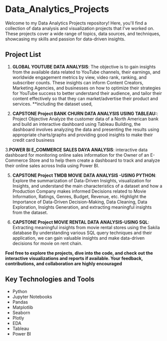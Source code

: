# Data_Analytics_Projects
Welcome to my Data Analytics Projects repository! Here, you'll find a collection of data analysis and visualization projects that I've worked on. These projects cover a wide range of topics, data sources, and techniques, showcasing my skills and passion for data-driven insights.


## Project List

1. **GLOBAL YOUTUBE DATA ANALYSIS**: The objective is to gain insights from the available data related to YouTube channels, their earnings, and worldwide engagement metrics by view, video rank, ranking, and subscriber counts. These insights can inform Content Creators, Marketing Agencies, and businesses on how to optimize their strategies for YouTube success to better understand their audience, and tailor their content effectively so that they can market/advertise their product and services.
**including the dataset used,

2. **CAPSTONE Project BANK CHURN DATA ANALYSIS USING TABLEAU:**: Project Objective Analyze the customer data of a North American bank and build an interactive dashboard using Tableau Building, the dashboard involves analyzing the data and presenting the results using appropriate charts/graphs and providing good insights to make their credit card business

3.**POWER BI E_COMMERCE SALES DAYA ANALYSIS**: interactive data dashboard for monitoring online sales information for the Owner of an E-Commerce Store and to help them create a dashboard to track and analyze their online sales across India using Power BI.

5. **CAPSTONE Project TMDB MOVIE DATA ANALYSIS -USING PYTHON**: Explore the summarization of Data-Driven Insights, visualization for Insights, and understand the main characteristics of a dataset and how a Production Company makes informed Decisions related to Movie Information, Ratings, Genres, Budget, Revenue, etc.
Highlight the Importance of Data-Driven Decision-Making, Data Cleaning, Data Exploration, Insights Generation, and extracting meaningful insights from the dataset.
   
6. **CAPSTONE Project MOVIE RENTAL DATA ANALYSIS-USING SQL**: Extracting meaningful insights from movie rental stores using the Sakila database By understanding various SQL query techniques and their application, we can gain valuable insights and make data-driven decisions for movie on rent chain.

**Feel free to explore the projects, dive into the code, and check out the interactive visualizations and reports if available. Your feedback, contributions, and collaboration are highly encouraged**

## Key Technologies and Tools
- Python
- Jupyter Notebooks
- Pandas
- Matplotlib
- Seaborn
- Plotly
- EDA
- Tableau
- Power BI
